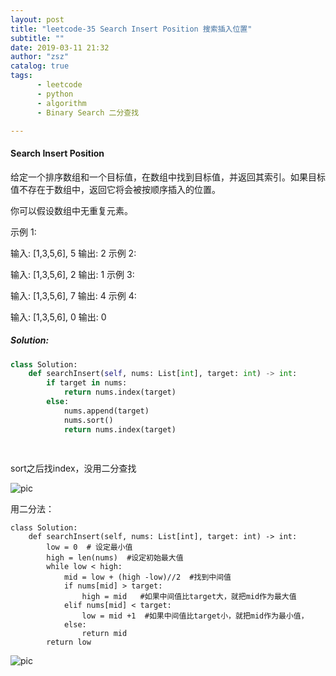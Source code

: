 ```yaml
---
layout: post
title: "leetcode-35 Search Insert Position 搜索插入位置"
subtitle: ""
date: 2019-03-11 21:32
author: "zsz"
catalog: true
tags: 
      - leetcode
      - python
      - algorithm
      - Binary Search 二分查找

---
```






#### Search Insert Position

给定一个排序数组和一个目标值，在数组中找到目标值，并返回其索引。如果目标值不存在于数组中，返回它将会被按顺序插入的位置。

你可以假设数组中无重复元素。

示例 1:

输入: [1,3,5,6], 5
输出: 2
示例 2:

输入: [1,3,5,6], 2
输出: 1
示例 3:

输入: [1,3,5,6], 7
输出: 4
示例 4:

输入: [1,3,5,6], 0
输出: 0



##### Solution:

```python
class Solution:
    def searchInsert(self, nums: List[int], target: int) -> int:
        if target in nums:
            return nums.index(target)
        else:
            nums.append(target)
            nums.sort()
            return nums.index(target)
            
        
```
sort之后找index，没用二分查找


![pic](https://ws3.sinaimg.cn/large/006tNc79gy1g1yvmfocegj30tw094wg0.jpg)

用二分法：

```
class Solution:
    def searchInsert(self, nums: List[int], target: int) -> int:
        low = 0  # 设定最小值
        high = len(nums)  #设定初始最大值
        while low < high:   
            mid = low + (high -low)//2  #找到中间值
            if nums[mid] > target:
                high = mid   #如果中间值比target大，就把mid作为最大值
            elif nums[mid] < target:
                low = mid +1  #如果中间值比target小，就把mid作为最小值，
            else:
                return mid
        return low
```

![pic](https://ws1.sinaimg.cn/large/006tNc79gy1g1ywiwz9ljj30ug094q4e.jpg)
